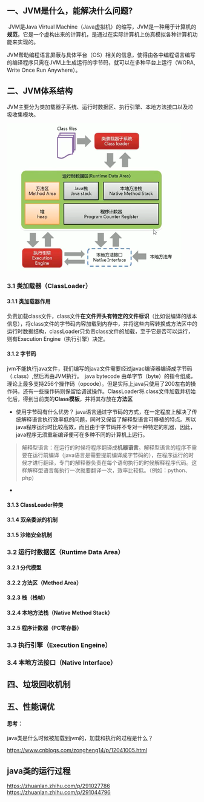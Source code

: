 ## 一、JVM是什么，能解决什么问题?

​       JVM是Java Virtual Machine（Java虚拟机）的缩写，JVM是一种用于计算机的**规范**，它是一个虚构出来的计算机，是通过在实际计算机上仿真模拟各种计算机功能来实现的。

​       JVM帮助编程语言屏蔽与具体平台（OS）相关的信息，使得由各中编程语言编写的编译程序只需在JVM上生成运行的字节码，就可以在多种平台上运行（WORA, Write Once Run Anywhere）。

## 二、JVM体系结构

​       JVM主要分为类加载器子系统、运行时数据区、执行引擎、本地方法接口以及垃圾收集模块。

![structure](.\img\structure.png)

### 3.1 类加载器（ClassLoader）

#### 3.1.1 类加载器作用

​       负责加载class文件，class文件**在文件开头有特定的文件标识**（比如说编译的版本信息），将class文件的字节码内容加载到内存中，并将这些内容转换成方法区中的运行时数据结构，classLoader只负责class文件的加载，至于它是否可以运行，则有Execution Engine（执行引擎）决定。

#### 3.1.2 字节码

​       jvm不能执行java文件，我们编写的java文件需要经过javac编译器编译成字节码（.class）,然后再由JVM执行。`
`java bytecode 由单字节（byte）的指令组成，理论上最多支持256个操作码（opcode）。但是实际上java只使用了200左右的操作码，还有一些操作码则保留给调试操作。ClassLoader将.class文件加载并初始化后，得到当前类的**Class模板**，并将其存放在**方法区**

- 使用字节码有什么优势？
  java语言通过字节码的方式，在一定程度上解决了传统解释语言执行效率低的问题，同时又保留了解释型语言可移植的特点。所以java程序运行时比较高效，而且由于字节码并不专对一种特定的机器，因此，java程序无须重新编译便可在多种不同的计算机上运行。

> 解释型语言：在运行的时候将程序翻译成**机器语言**。解释型语言的程序不需要在运行前编译（java语言是需要提前编译成字节码的），在程序运行的时候才进行翻译，专门的解释器负责在每个语句执行的时候解释程序代码。这样解释型语言每执行一次就要翻译一次，效率比较低。（例如：python、php）

- 


#### 3.1.3 ClassLoader种类



#### 3.1.4 双亲委派的机制

#### 3.1.5 沙箱安全机制

### 3.2  运行时数据区（Runtime Data Area）

#### 3.2.1 分代模型



#### 3.2.2 方法区（Method Area）

#### 3.2.3 栈（栈帧）

#### 3.2.4 本地方法栈（Native Method Stack）

#### 3.2.5 程序计数器（PC寄存器）

### 3.3  执行引擎（Execution Engeine）

### 3.4 本地方法接口（Native Interface） 

## 四、垃圾回收机制

## 五、性能调优



#### 思考：

java类是什么时候被加载到jvm的，加载和执行的过程是什么？



https://www.cnblogs.com/zongheng14/p/12041005.html

## java类的运行过程

 https://zhuanlan.zhihu.com/p/291027786
https://zhuanlan.zhihu.com/p/291044796 
